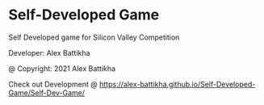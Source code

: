 # Self-Developed Game
Self Developed game for Silicon Valley Competition

Developer: Alex Battikha

@ Copyright: 2021 Alex Battikha

Check out Development @ https://alex-battikha.github.io/Self-Developed-Game/Self-Dev-Game/
